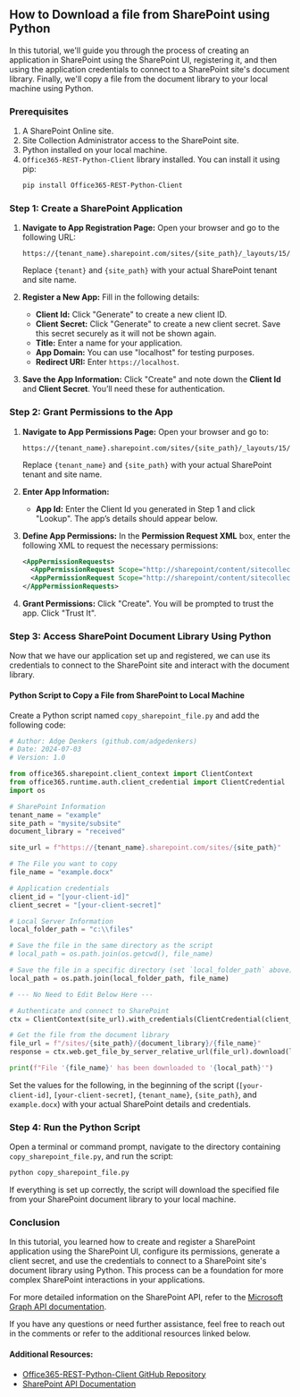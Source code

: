 
## How to Download a file from SharePoint using Python


In this tutorial, we'll guide you through the process of creating an application in SharePoint using the SharePoint UI, registering it, and then using the application credentials to connect to a SharePoint site's document library. Finally, we'll copy a file from the document library to your local machine using Python.

### Prerequisites

1. A SharePoint Online site.
2. Site Collection Administrator access to the SharePoint site.
3. Python installed on your local machine.
4. `Office365-REST-Python-Client` library installed. You can install it using pip:
   ```sh
   pip install Office365-REST-Python-Client
   ```

### Step 1: Create a SharePoint Application

1. **Navigate to App Registration Page:**
   Open your browser and go to the following URL:
   ```
   https://{tenant_name}.sharepoint.com/sites/{site_path}/_layouts/15/AppRegNew.aspx
   ```
   Replace `{tenant}` and `{site_path}` with your actual SharePoint tenant and site name.

2. **Register a New App:**
   Fill in the following details:
   - **Client Id:** Click "Generate" to create a new client ID.
   - **Client Secret:** Click "Generate" to create a new client secret. Save this secret securely as it will not be shown again.
   - **Title:** Enter a name for your application.
   - **App Domain:** You can use "localhost" for testing purposes.
   - **Redirect URI:** Enter `https://localhost`.

3. **Save the App Information:**
   Click "Create" and note down the **Client Id** and **Client Secret**. You’ll need these for authentication.

### Step 2: Grant Permissions to the App

1. **Navigate to App Permissions Page:**
   Open your browser and go to:
   ```
   https://{tenant_name}.sharepoint.com/sites/{site_path}/_layouts/15/appinv.aspx
   ```
   Replace `{tenant_name}` and `{site_path}` with your actual SharePoint tenant and site name.

2. **Enter App Information:**
   - **App Id:** Enter the Client Id you generated in Step 1 and click "Lookup". The app’s details should appear below.

3. **Define App Permissions:**
   In the **Permission Request XML** box, enter the following XML to request the necessary permissions:
   ```xml
   <AppPermissionRequests>
     <AppPermissionRequest Scope="http://sharepoint/content/sitecollection" Right="Read" />
     <AppPermissionRequest Scope="http://sharepoint/content/sitecollection/web" Right="Read" />
   </AppPermissionRequests>
   ```

4. **Grant Permissions:**
   Click "Create". You will be prompted to trust the app. Click "Trust It".

### Step 3: Access SharePoint Document Library Using Python

Now that we have our application set up and registered, we can use its credentials to connect to the SharePoint site and interact with the document library.

#### Python Script to Copy a File from SharePoint to Local Machine

Create a Python script named `copy_sharepoint_file.py` and add the following code:

```python
# Author: Adge Denkers (github.com/adgedenkers)
# Date: 2024-07-03
# Version: 1.0

from office365.sharepoint.client_context import ClientContext
from office365.runtime.auth.client_credential import ClientCredential
import os

# SharePoint Information
tenant_name = "example"
site_path = "mysite/subsite"
document_library = "received"

site_url = f"https://{tenant_name}.sharepoint.com/sites/{site_path}"

# The File you want to copy
file_name = "example.docx" 

# Application credentials
client_id = "[your-client-id]"
client_secret = "[your-client-secret]"

# Local Server Information
local_folder_path = "c:\\files"

# Save the file in the same directory as the script
# local_path = os.path.join(os.getcwd(), file_name)

# Save the file in a specific directory (set `local_folder_path` above)
local_path = os.path.join(local_folder_path, file_name)

# --- No Need to Edit Below Here ---

# Authenticate and connect to SharePoint
ctx = ClientContext(site_url).with_credentials(ClientCredential(client_id, client_secret))

# Get the file from the document library
file_url = f"/sites/{site_path}/{document_library}/{file_name}"
response = ctx.web.get_file_by_server_relative_url(file_url).download(local_path).execute_query()

print(f"File '{file_name}' has been downloaded to '{local_path}'")
```

Set the values for the following, in the beginning of the script (`[your-client-id]`, `[your-client-secret]`, `{tenant_name}`, `{site_path}`, and `example.docx`) with your actual SharePoint details and credentials.

### Step 4: Run the Python Script

Open a terminal or command prompt, navigate to the directory containing `copy_sharepoint_file.py`, and run the script:

```sh
python copy_sharepoint_file.py
```

If everything is set up correctly, the script will download the specified file from your SharePoint document library to your local machine.

### Conclusion

In this tutorial, you learned how to create and register a SharePoint application using the SharePoint UI, configure its permissions, generate a client secret, and use the credentials to connect to a SharePoint site's document library using Python. This process can be a foundation for more complex SharePoint interactions in your applications.

For more detailed information on the SharePoint API, refer to the [Microsoft Graph API documentation](https://docs.microsoft.com/en-us/graph/overview).

If you have any questions or need further assistance, feel free to reach out in the comments or refer to the additional resources linked below.

#### Additional Resources:
- [Office365-REST-Python-Client GitHub Repository](https://github.com/vgrem/Office365-REST-Python-Client)
- [SharePoint API Documentation](https://docs.microsoft.com/en-us/sharepoint/dev/sp-add-ins/working-with-folders-and-files-with-rest)
